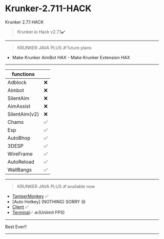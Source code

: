 # Krunker-2.711-HACK
Krunker 2.7.1 HACK
>Krunker.io Hack v2.7.1✔️
__________________________________
>KRUNKER JAVA PLUS 𝓧 future plans 
- Make Krunker AimBot HAX  - Make Krunker Extension HAX
__________________________________
| functions          |    |
|--------------------|-----|
| Adblock            |❌  |
| Aimbot             |❌  |
| SilentAim          |❌  |
| AimAssist          |❌  |
| SilentAim(v2)      |❌  |
| Chams              |✅  |
| Esp                |✅  |
| AutoBhop           |✅  |
| 3DESP              |✅  |
| WireFrame          |✅  |
| AutoReload         |✅  |
| WallBangs          |✅  |
__________________________________
>KRUNKER JAVA PLUS 𝓧 available now 
- [TamperMonkey](https://github.com/Krunker-Java-plus-X-777/Krunker-2.7.0-HACK) ✅
- [Auto Hotkey] (NOTHING) SORRY 😢
- [Client](https://github.com/Krunker-Java-plus-X/Krunker-AIMASSIST) ✅
- [Terminal](https://github.com/Krunker-Java-plus-X/Krunker-JV-X/blob/master/README.md)✅
🔙(Unlimit FPS)
__________________________________
Best Ever‼️
__________________________________
